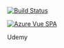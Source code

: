[![Build Status](https://travis-ci.org/bstavroulakis/vue-spa.svg?branch=master)](https://travis-ci.org/bstavroulakis/vue-spa)


[![Azure Vue SPA](https://vue-spa.azurewebsites.net/category/mobile)](https://vue-spa.azurewebsites.net/category/mobile)

Udemy

